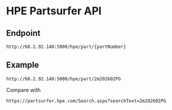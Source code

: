 # HPE Partsurfer API

## Endpoint
`http://68.2.92.148:5000/hpe/part/{partNumber}`

## Example

`http://68.2.92.148:5000/hpe/part/2m202602PG`

Compare with 

`https://partsurfer.hpe.com/Search.aspx?searchText=2m202602PG`